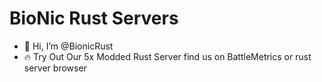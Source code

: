 
# BioNic Rust Servers

- 👋 Hi, I’m @BionicRust
- 🔥 Try Out Our 5x Modded Rust Server find us on BattleMetrics or rust server browser 
 <!---
BionicRust/BionicRust is a ✨ special ✨ repository because its `README.md` (this file) appears on your GitHub profile.
You can click the Preview link to take a look at your changes.
--->
